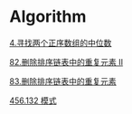 # Algorithm

[4.寻找两个正序数组的中位数](https://github.com/JieLess/Algorithm/blob/main/Question/4.md)

[82.删除排序链表中的重复元素 II](https://github.com/JieLess/Algorithm/blob/main/Question/82.md)

[83.删除排序链表中的重复元素](https://github.com/JieLess/Algorithm/blob/main/Question/83.md)

[456.132 模式](https://github.com/JieLess/Algorithm/blob/main/Question/456.md)
